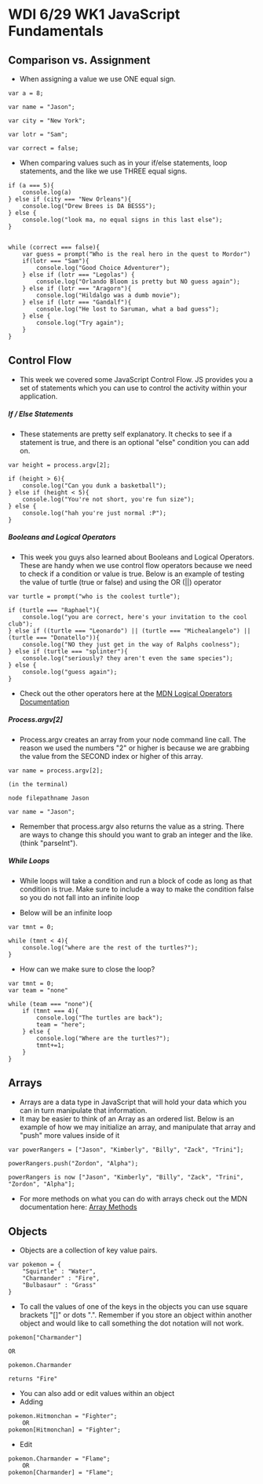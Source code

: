# WDI 6/29 WK1 JavaScript Fundamentals

## Comparison vs. Assignment

* When assigning a value we use ONE equal sign. 

```
var a = 8;

var name = "Jason";

var city = "New York";

var lotr = "Sam";

var correct = false;
```

* When comparing values such as in your if/else statements, loop statements, and the like we use THREE equal signs. 

```
if (a === 5){
	console.log(a)
} else if (city === "New Orleans"){
	console.log("Drew Brees is DA BESSS");
} else {
	console.log("look ma, no equal signs in this last else");
}


while (correct === false){
	var guess = prompt("Who is the real hero in the quest to Mordor")
	if(lotr === "Sam"){
		console.log("Good Choice Adventurer");
	} else if (lotr === "Legolas") {
		console.log("Orlando Bloom is pretty but NO guess again");
	} else if (lotr === "Aragorn"){
		console.log("Hildalgo was a dumb movie");
	} else if (lotr === "Gandalf"){
		console.log("He lost to Saruman, what a bad guess");
	} else {
		console.log("Try again");
	}
}
```


## Control Flow

* This week we covered some JavaScript Control Flow. JS provides you a set of statements which you can use to control the activity within your application. 

##### If / Else  Statements
* These statements are pretty self explanatory. It checks to see if a statement is true, and there is an optional "else" condition you can add on. 

```
var height = process.argv[2];

if (height > 6){
	console.log("Can you dunk a basketball");
} else if (height < 5){
	console.log("You're not short, you're fun size");
} else {
	console.log("hah you're just normal :P");
}

```

##### Booleans and Logical Operators

* This week you guys also learned about Booleans and Logical Operators. These are handy when we use control flow operators because we need to check if a condition or value is true. Below is an example of testing the value of turtle (true or false) and using the OR (||) operator

```
var turtle = prompt("who is the coolest turtle");

if (turtle === "Raphael"){
	console.log("you are correct, here's your invitation to the cool club");
} else if ((turtle === "Leonardo") || (turtle === "Michealangelo") || (turtle === "Donatello")){
	console.log("NO they just get in the way of Ralphs coolness");
} else if (turtle === "splinter"){
	console.log("seriously? they aren't even the same species");
} else {
	console.log("guess again");
}
``` 
* Check out the other operators here at the [MDN Logical Operators Documentation](https://developer.mozilla.org/en-US/docs/Web/JavaScript/Reference/Operators/Logical_Operators)


##### Process.argv[2]

* Process.argv creates an array from your node command line call. The reason we used the numbers "2" or higher is because we are grabbing the value from the SECOND index or higher of this array. 

```
var name = process.argv[2];

(in the terminal)

node filepathname Jason

var name = "Jason";
```
* Remember that process.argv also returns the value as a string. There are ways to change this should you want to grab an integer and the like. (think "parseInt").

 
##### While Loops

* While loops will take a condition and run a block of code as long as that condition is true. Make sure to include a way to make the condition false so you do not fall into an infinite loop

* Below will be an infinite loop

```
var tmnt = 0;

while (tmnt < 4){
	console.log("where are the rest of the turtles?");
}

```

* How can we make sure to close the loop?

```
var tmnt = 0;
var team = "none"

while (team === "none"){
	if (tmnt === 4){
		console.log("The turtles are back");
		team = "here";
	} else {
		console.log("Where are the turtles?");
		tmnt+=1;
	}
}

```

## Arrays

* Arrays are a data type in JavaScript that will hold your data which you can in turn manipulate that information.
* It may be easier to think of an Array as an ordered list. Below is an example of how we may initialize an array, and manipulate that array and "push" more values inside of it

```
var powerRangers = ["Jason", "Kimberly", "Billy", "Zack", "Trini"];

powerRangers.push("Zordon", "Alpha");

powerRangers is now ["Jason", "Kimberly", "Billy", "Zack", "Trini", "Zordon", "Alpha"];
```

* For more methods on what you can do with arrays check out the MDN documentation here: [Array Methods](https://developer.mozilla.org/en-US/docs/Web/JavaScript/Reference/Global_Objects/Array)


## Objects

* Objects are a collection of key value pairs.

```
var pokemon = {
	"Squirtle" : "Water",
	"Charmander" : "Fire",
	"Bulbasaur" : "Grass"
}
```

* To call the values of one of the keys in the objects you can use square brackets "[]" or dots ".". Remember if you store an object within another object and would like to call something the dot notation will not work. 

```
pokemon["Charmander"]

OR 

pokemon.Charmander

returns "Fire"
```

* You can also add or edit values within an object
* Adding

```
pokemon.Hitmonchan = "Fighter";
	OR
pokemon[Hitmonchan] = "Fighter";

```
* Edit

```
pokemon.Charmander = "Flame";
	OR
pokemon[Charmander] = "Flame";
```
